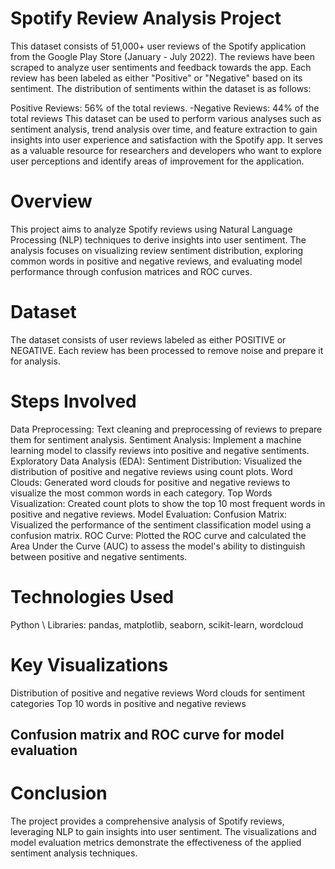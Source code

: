# Spotify Review Analysis Project

This dataset consists of 51,000+ user reviews of the Spotify application from the Google Play Store (January - July 2022). The reviews have been scraped to analyze user sentiments and feedback towards the app. Each review has been labeled as either "Positive" or "Negative" based on its sentiment. The distribution of sentiments within the dataset is as follows:

Positive Reviews: 56% of the total reviews. -Negative Reviews: 44% of the total reviews
This dataset can be used to perform various analyses such as sentiment analysis, trend analysis over time, and feature extraction to gain insights into user experience and satisfaction with the Spotify app. It serves as a valuable resource for researchers and developers who want to explore user perceptions and identify areas of improvement for the application.

# Overview
This project aims to analyze Spotify reviews using Natural Language Processing (NLP) techniques to derive insights into user sentiment. The analysis focuses on visualizing review sentiment distribution, exploring common words in positive and negative reviews, and evaluating model performance through confusion matrices and ROC curves.

# Dataset
The dataset consists of user reviews labeled as either POSITIVE or NEGATIVE. Each review has been processed to remove noise and prepare it for analysis.

#  Steps Involved
Data Preprocessing: Text cleaning and preprocessing of reviews to prepare them for sentiment analysis.
Sentiment Analysis: Implement a machine learning model to classify reviews into positive and negative sentiments.
Exploratory Data Analysis (EDA):
Sentiment Distribution: Visualized the distribution of positive and negative reviews using count plots.
Word Clouds: Generated word clouds for positive and negative reviews to visualize the most common words in each category.
Top Words Visualization: Created count plots to show the top 10 most frequent words in positive and negative reviews.
Model Evaluation:
Confusion Matrix: Visualized the performance of the sentiment classification model using a confusion matrix.
ROC Curve: Plotted the ROC curve and calculated the Area Under the Curve (AUC) to assess the model's ability to distinguish between positive and negative sentiments.

#  Technologies Used
Python \\
Libraries: pandas, matplotlib, seaborn, scikit-learn, wordcloud

#  Key Visualizations
Distribution of positive and negative reviews
Word clouds for sentiment categories
Top 10 words in positive and negative reviews
##  Confusion matrix and ROC curve for model evaluation

#  Conclusion
The project provides a comprehensive analysis of Spotify reviews, leveraging NLP to gain insights into user sentiment. The visualizations and model evaluation metrics demonstrate the effectiveness of the applied sentiment analysis techniques.
